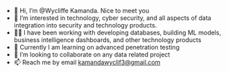 - 👋 Hi, I’m @Wycliffe Kamanda. Nice to meet you
- 👀 I’m interested in technology, cyber security, and all aspects of data integration into security and technology products.
- 👨‍💻 I have been working with developing databases, building ML models, business intelligence dashboards, and other technology products
- 🌱 Currently I am learning on advanced penetration testing 
- 💞️ I’m looking to collaborate on any data related project
- 📫 Reach me by email kamandawyclif3@gmail.com

<!---
Wyclefo/Wyclefo is a ✨ special ✨ repository because its `README.md` (this file) appears on your GitHub profile.
You can click the Preview link to take a look at your changes.
--->
